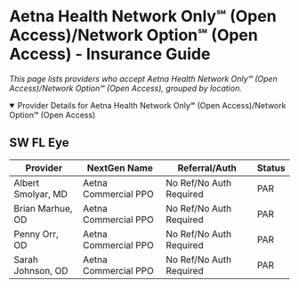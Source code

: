 # Aetna Health Network Only℠ (Open Access)/Network Option℠ (Open Access) - Insurance Guide

*This page lists providers who accept Aetna Health Network Only℠ (Open Access)/Network Option℠ (Open Access), grouped by location.*

<details open><summary>Provider Details for Aetna Health Network Only℠ (Open Access)/Network Option℠ (Open Access)</summary>

## SW FL Eye

| Provider | NextGen Name | Referral/Auth | Status |
|----------|-------------|--------------|--------|
| Albert Smolyar, MD | Aetna Commercial PPO | No Ref/No Auth Required | PAR |
| Brian Marhue, OD | Aetna Commercial PPO | No Ref/No Auth Required | PAR |
| Penny Orr, OD | Aetna Commercial PPO | No Ref/No Auth Required | PAR |
| Sarah Johnson, OD | Aetna Commercial PPO | No Ref/No Auth Required | PAR |

</details>


